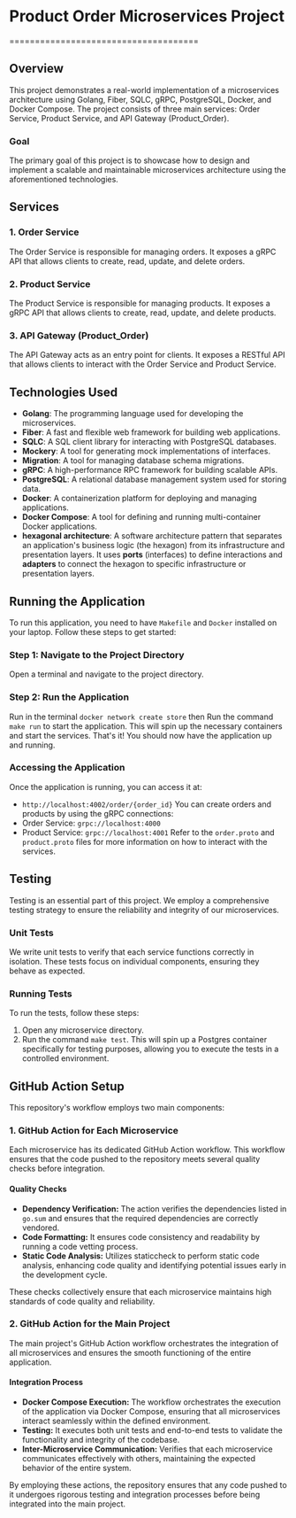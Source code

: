 # Product Order Microservices Project

=====================================

## Overview

This project demonstrates a real-world implementation of a microservices architecture using Golang, Fiber, SQLC, gRPC, PostgreSQL, Docker, and Docker Compose. The project consists of three main services: Order Service, Product Service, and API Gateway (Product_Order).

### Goal

The primary goal of this project is to showcase how to design and implement a scalable and  maintainable microservices architecture using the aforementioned technologies.

## Services

### 1. Order Service

The Order Service is responsible for managing orders. It exposes a gRPC API that allows clients to create, read, update, and delete orders.

### 2. Product Service

The Product Service is responsible for managing products. It exposes a gRPC API that allows clients to create, read, update, and delete products.

### 3. API Gateway (Product_Order)

The API Gateway acts as an entry point for clients. It exposes a RESTful API that allows clients to interact with the Order Service and Product Service.

## Technologies Used

* **Golang**: The programming language used for developing the microservices.
* **Fiber**: A fast and flexible web framework for building web applications.
* **SQLC**: A SQL client library for interacting with PostgreSQL databases.
* **Mockery**: A tool for generating mock implementations of interfaces.
* **Migration**: A tool for managing database schema migrations.
* **gRPC**: A high-performance RPC framework for building scalable APIs.
* **PostgreSQL**: A relational database management system used for storing data.
* **Docker**: A containerization platform for deploying and managing applications.
* **Docker Compose**: A tool for defining and running multi-container Docker applications.
* **hexagonal architecture**: A software architecture pattern that separates an application's business logic (the hexagon) from its infrastructure and presentation layers. It uses **ports** (interfaces) to define interactions and **adapters** to connect the hexagon to specific infrastructure or presentation layers.

## Running the Application

To run this application, you need to have `Makefile` and `Docker` installed on your laptop. Follow these steps to get started:

### Step 1: Navigate to the Project Directory

Open a terminal and navigate to the project directory.

### Step 2: Run the Application

Run in the terminal `docker network create store` then
Run the command `make run` to start the application. This will spin up the necessary containers and start the services.
That's it! You should now have the application up and running.

### Accessing the Application

Once the application is running, you can access it at:

* `http://localhost:4002/order/{order_id}`
You can create orders and products by using the gRPC connections:
* Order Service: `grpc://localhost:4000`
* Product Service: `grpc://localhost:4001`
Refer to the `order.proto` and `product.proto` files for more information on how to interact with the services.

## Testing

Testing is an essential part of this project. We employ a comprehensive testing strategy to ensure the reliability and integrity of our microservices.

### Unit Tests

We write unit tests to verify that each service functions correctly in isolation. These tests focus on individual components, ensuring they behave as expected.

### Running Tests

To run the tests, follow these steps:

1. Open any microservice directory.
2. Run the command `make test`.
This will spin up a Postgres container specifically for testing purposes, allowing you to execute the tests in a controlled environment.

## GitHub Action Setup

This repository's workflow employs two main components:

### 1. GitHub Action for Each Microservice

Each microservice has its dedicated GitHub Action workflow. This workflow ensures that the code pushed to the repository meets several quality checks before integration.

#### Quality Checks

* **Dependency Verification:** The action verifies the dependencies listed in `go.sum` and ensures that the required dependencies are correctly vendored.
* **Code Formatting:** It ensures code consistency and readability by running a code vetting process.
* **Static Code Analysis:** Utilizes staticcheck to perform static code analysis, enhancing code quality and identifying potential issues early in the development cycle.

These checks collectively ensure that each microservice maintains high standards of code quality and reliability.

### 2. GitHub Action for the Main Project

The main project's GitHub Action workflow orchestrates the integration of all microservices and ensures the smooth functioning of the entire application.

#### Integration Process

* **Docker Compose Execution:** The workflow orchestrates the execution of the application via Docker Compose, ensuring that all microservices interact seamlessly within the defined environment.
* **Testing:** It executes both unit tests and end-to-end tests to validate the functionality and integrity of the codebase.
* **Inter-Microservice Communication:** Verifies that each microservice communicates effectively with others, maintaining the expected behavior of the entire system.

By employing these actions, the repository ensures that any code pushed to it undergoes rigorous testing and integration processes before being integrated into the main project.
